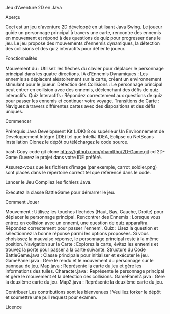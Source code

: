 Jeu d'Aventure 2D en Java

Aperçu

Ceci est un jeu d'aventure 2D développé en utilisant Java Swing. Le joueur guide un personnage principal à travers une carte, rencontre des ennemis en mouvement et répond à des questions de quiz pour progresser dans le jeu. Le jeu propose des mouvements d'ennemis dynamiques, la détection des collisions et des quiz interactifs pour défier le joueur.

Fonctionnalités

Mouvement du : Utilisez les flèches du clavier pour déplacer le personnage principal dans les quatre directions.
IA d'Ennemis Dynamiques : Les ennemis se déplacent aléatoirement sur la carte, créant un environnement stimulant pour le joueur.
Détection des Collisions : Le personnage principal peut entrer en collision avec des ennemis, déclenchant des défis de quiz interactifs.
Quiz Interactifs : Répondez correctement aux questions de quiz pour passer les ennemis et continuer votre voyage.
Transitions de Carte : Naviguez à travers différentes cartes avec des dispositions et des défis uniques.

Commencer

Prérequis
Java Development Kit (JDK) 8 ou supérieur
Un Environnement de Développement Intégré (IDE) tel que IntelliJ IDEA, Eclipse ou NetBeans
Installation
Clonez le dépôt ou téléchargez le code source.

bash
Copy code
git clone https://github.com/phamttho/2D-Game.git
cd 2D-Game
Ouvrez le projet dans votre IDE préféré.

Assurez-vous que les fichiers d'image (par exemple, carrot_soldier.png) sont placés dans le répertoire correct tel que référencé dans le code.

Lancer le Jeu
Compilez les fichiers Java.

Exécutez la classe BattleGame pour démarrer le jeu.

Comment Jouer

Mouvement : Utilisez les touches fléchées (Haut, Bas, Gauche, Droite) pour déplacer le personnage principal.
Rencontrer des Ennemis : Lorsque vous entrez en collision avec un ennemi, une question de quiz apparaîtra. Répondez correctement pour passer l'ennemi.
Quiz : Lisez la question et sélectionnez la bonne réponse parmi les options proposées. Si vous choisissez la mauvaise réponse, le personnage principal reste à la même position.
Navigation sur la Carte : Explorez la carte, évitez les ennemis et trouvez la porte pour passer à la carte suivante.
Structure du Code
BattleGame.java : Classe principale pour initialiser et exécuter le jeu.
GamePanel.java : Gère le rendu et le mouvement du personnage sur le panneau de jeu.
Map.java : Représente la carte du jeu et gère les informations des tuiles.
Character.java : Représente le personnage principal et gère le mouvement et la détection des collisions.
GamePanel2.java : Gère la deuxième carte du jeu.
Map2.java : Représente la deuxième carte du jeu.

Contribuer
Les contributions sont les bienvenues ! Veuillez forker le dépôt et soumettre une pull request pour examen.

Licence



